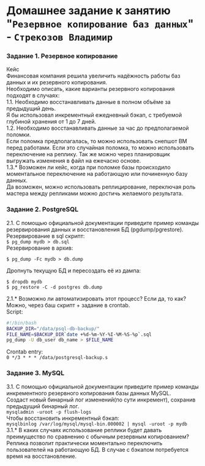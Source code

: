# Домашнее задание к занятию "`Резервное копирование баз данных`" - `Стрекозов Владимир`
### Задание 1. Резервное копирование
Кейс  
Финансовая компания решила увеличить надёжность работы баз данных и их резервного копирования.  
Необходимо описать, какие варианты резервного копирования подходят в случаях:  
1.1. Необходимо восстанавливать данные в полном объёме за предыдущий день.  
Я бы использовал инкрементный ежедневный бэкап, с требуемой глубиной хранения от 1 до 7 дней.  
1.2. Необходимо восстанавливать данные за час до предполагаемой поломки.  
Если поломка предполагалась, то можно использовать снепшот ВМ перед работами. Если это случайная поломка, то можно использовать переключение на реплику. Так же можно через планировщик выгружать изменения в файл на ежечасно основе.  
1.3.* Возможен ли кейс, когда при поломке базы происходило моментальное переключение на работающую или починенную базу данных.  
Да возможен, можно использовать реплицирование, переключая роль мастера между репликами можно достичь желаемого результата.  
### Задание 2. PostgreSQL
2.1. С помощью официальной документации приведите пример команды резервирования данных и восстановления БД (pgdump/pgrestore).  
Резервирование в sql скрипт:  
`$ pg_dump mydb > db.sql`  
Резервирование в архив:  
```
$ pg_dump -Fc mydb > db.dump
``` 
Дропнуть текущую БД и пересоздать её из дампа:   
```
$ dropdb mydb
$ pg_restore -C -d postgres db.dump
```  
2.1.* Возможно ли автоматизировать этот процесс? Если да, то как?  
Можно, через баш скрипт + задание в crontab.  
Script:  
```bash
#!/bin/bash
BACKUP_DIR="/data/psql-db-backup/"
FILE_NAME=$BACKUP_DIR`date +%d-%m-%Y-%I-%M-%S-%p`.sql
pg_dump -U db_user db_name > $FILE_NAME
```
Crontab entry:  
```0 */3 * * * /data/postgresql-backup.s```  
### Задание 3. MySQL
3.1. С помощью официальной документации приведите пример команды инкрементного резервного копирования базы данных MySQL.  
Создаст новый бинарный лог изменений(по сути инкремент), сохранив предыдущий бинарный лог.  
```mysqladmin -uroot -p flush-logs```  
Чтобы восстановить инкрементный бэкап:  
```mysqlbinlog /var/log/mysql/mysql-bin.000002 | mysql -uroot -p mydb```  
3.1.* В каких случаях использование реплики будет давать преимущество по сравнению с обычным резервным копированием?  
Реплика позволит практически моментально переключить пользователей на работающую БД. В случае с бэкапом потребуется время на восстановление.  
